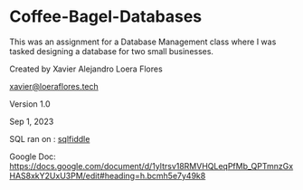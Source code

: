 # Coffee-Bagel-Databases

This was an assignment for a Database Management class where I was tasked designing a database for two small businesses.

Created by Xavier Alejandro Loera Flores

xavier@loeraflores.tech

Version 1.0

Sep 1, 2023

SQL ran on : [sqlfiddle](http://sqlfiddle.com)

Google Doc: https://docs.google.com/document/d/1yltrsv18RMVHQLeqPfMb_QPTmnzGxHAS8xkY2UxU3PM/edit#heading=h.bcmh5e7y49k8 